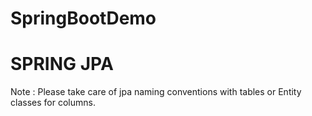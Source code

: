 # SpringBootDemo

# SPRING JPA
Note : Please take care of jpa naming conventions with tables or Entity classes for columns.
